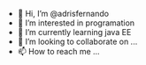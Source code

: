 - 👋 Hi, I’m @adrisfernando
- 👀 I’m interested in programation
- 🌱 I’m currently learning java EE
- 💞️ I’m looking to collaborate on ...
- 📫 How to reach me ...

<!---
adrisfernando/adrisfernando is a ✨ special ✨ repository because its `README.md` (this file) appears on your GitHub profile.
You can click the Preview link to take a look at your changes.
--->
